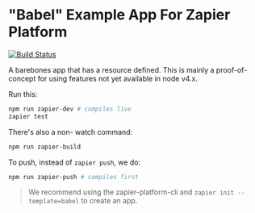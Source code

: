 # "Babel" Example App For Zapier Platform

[![Build Status](https://travis-ci.org/zapier/zapier-platform-example-app-babel.svg?branch=master)](https://travis-ci.org/zapier/zapier-platform-example-app-babel)

A barebones app that has a resource defined. This is mainly a proof-of-concept for using features not yet available in node v4.x.

Run this:

```bash
npm run zapier-dev # compiles live
zapier test
```

There's also a non- watch command:

```bash
npm run zapier-build
```

To push, instead of `zapier push`, we do:

```bash
npm run zapier-push # compiles first
```

> We recommend using the zapier-platform-cli and `zapier init --template=babel` to create an app.
